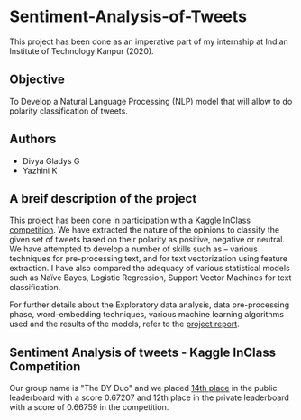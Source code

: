 # Sentiment-Analysis-of-Tweets
This project has been done as an imperative part of my internship at Indian Institute of Technology Kanpur (2020).

## Objective
To Develop a Natural Language Processing (NLP) model that will allow to do polarity classification of tweets. 

## Authors
* Divya Gladys G
* Yazhini K

## A breif description of the project
This project has been done in participation with a [Kaggle InClass competition](https://www.kaggle.com/c/sentiment-analysis-of-tweets). We have extracted the nature of the opinions to classify the given set of tweets based on their polarity as positive, negative or neutral. We have attempted to develop a number of skills such as – various techniques for pre-processing text, and for text vectorization using feature extraction. I have also compared the adequacy of various statistical models such as Naïve Bayes, Logistic Regression, Support Vector Machines for text classification.

For further details about the Exploratory data analysis, data pre-processing phase, word-embedding techniques, various machine learning algorithms used and the results of the models, refer to the [project report](https://github.com/DivyaGladys/Sentiment-Analysis-of-Tweets/blob/main/Capstone%20Project%20Report%20-The%20DY%20Duo.pdf).

## Sentiment Analysis of tweets - Kaggle InClass Competition
Our group name is "The DY Duo" and we placed [14th place](https://www.kaggle.com/c/sentiment-analysis-of-tweets/leaderboard) in the public leaderboard with a score 0.67207
and 12th place in the private leaderboard with a score of 0.66759 in the competition.

